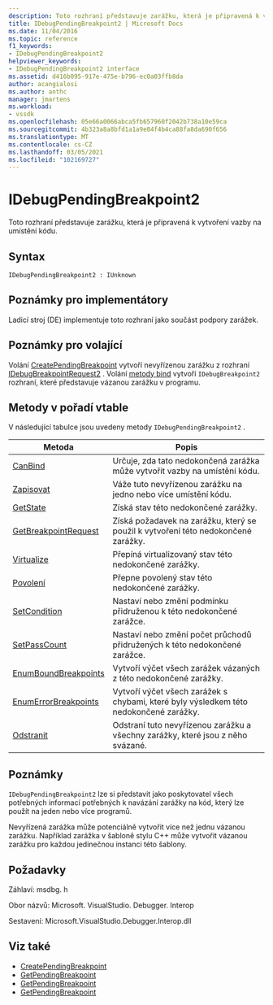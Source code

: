 ```yaml
---
description: Toto rozhraní představuje zarážku, která je připravená k vytvoření vazby na umístění kódu.
title: IDebugPendingBreakpoint2 | Microsoft Docs
ms.date: 11/04/2016
ms.topic: reference
f1_keywords:
- IDebugPendingBreakpoint2
helpviewer_keywords:
- IDebugPendingBreakpoint2 interface
ms.assetid: d416b095-917e-475e-b796-ec0a03ffb8da
author: acangialosi
ms.author: anthc
manager: jmartens
ms.workload:
- vssdk
ms.openlocfilehash: 05e66a0066abca5fb657960f2042b738a10e59ca
ms.sourcegitcommit: 4b323a8a8bfd1a1a9e84f4b4ca88fa8da690f656
ms.translationtype: MT
ms.contentlocale: cs-CZ
ms.lasthandoff: 03/05/2021
ms.locfileid: "102169727"
---
```

# <a name="idebugpendingbreakpoint2"></a>IDebugPendingBreakpoint2
Toto rozhraní představuje zarážku, která je připravená k vytvoření vazby na umístění kódu.

## <a name="syntax"></a>Syntax

```
IDebugPendingBreakpoint2 : IUnknown
```

## <a name="notes-for-implementers"></a>Poznámky pro implementátory
 Ladicí stroj (DE) implementuje toto rozhraní jako součást podpory zarážek.

## <a name="notes-for-callers"></a>Poznámky pro volající
 Volání [CreatePendingBreakpoint](../../../extensibility/debugger/reference/idebugengine2-creatependingbreakpoint.md) vytvoří nevyřízenou zarážku z rozhraní [IDebugBreakpointRequest2](../../../extensibility/debugger/reference/idebugbreakpointrequest2.md) . Volání [metody bind](../../../extensibility/debugger/reference/idebugpendingbreakpoint2-bind.md) vytvoří `IDebugBreakpoint2` rozhraní, které představuje vázanou zarážku v programu.

## <a name="methods-in-vtable-order"></a>Metody v pořadí vtable
 V následující tabulce jsou uvedeny metody `IDebugPendingBreakpoint2` .

|Metoda|Popis|
|------------|-----------------|
|[CanBind](../../../extensibility/debugger/reference/idebugpendingbreakpoint2-canbind.md)|Určuje, zda tato nedokončená zarážka může vytvořit vazby na umístění kódu.|
|[Zapisovat](../../../extensibility/debugger/reference/idebugpendingbreakpoint2-bind.md)|Váže tuto nevyřízenou zarážku na jedno nebo více umístění kódu.|
|[GetState](../../../extensibility/debugger/reference/idebugpendingbreakpoint2-getstate.md)|Získá stav této nedokončené zarážky.|
|[GetBreakpointRequest](../../../extensibility/debugger/reference/idebugpendingbreakpoint2-getbreakpointrequest.md)|Získá požadavek na zarážku, který se použil k vytvoření této nedokončené zarážky.|
|[Virtualize](../../../extensibility/debugger/reference/idebugpendingbreakpoint2-virtualize.md)|Přepíná virtualizovaný stav této nedokončené zarážky.|
|[Povolení](../../../extensibility/debugger/reference/idebugpendingbreakpoint2-enable.md)|Přepne povolený stav této nedokončené zarážky.|
|[SetCondition](../../../extensibility/debugger/reference/idebugpendingbreakpoint2-setcondition.md)|Nastaví nebo změní podmínku přidruženou k této nedokončené zarážce.|
|[SetPassCount](../../../extensibility/debugger/reference/idebugpendingbreakpoint2-setpasscount.md)|Nastaví nebo změní počet průchodů přidružených k této nedokončené zarážce.|
|[EnumBoundBreakpoints](../../../extensibility/debugger/reference/idebugpendingbreakpoint2-enumboundbreakpoints.md)|Vytvoří výčet všech zarážek vázaných z této nedokončené zarážky.|
|[EnumErrorBreakpoints](../../../extensibility/debugger/reference/idebugpendingbreakpoint2-enumerrorbreakpoints.md)|Vytvoří výčet všech zarážek s chybami, které byly výsledkem této nedokončené zarážky.|
|[Odstranit](../../../extensibility/debugger/reference/idebugpendingbreakpoint2-delete.md)|Odstraní tuto nevyřízenou zarážku a všechny zarážky, které jsou z něho svázané.|

## <a name="remarks"></a>Poznámky
 `IDebugPendingBreakpoint2` lze si představit jako poskytovatel všech potřebných informací potřebných k navázání zarážky na kód, který lze použít na jeden nebo více programů.

 Nevyřízená zarážka může potenciálně vytvořit více než jednu vázanou zarážku. Například zarážka v šabloně stylu C++ může vytvořit vázanou zarážku pro každou jedinečnou instanci této šablony.

## <a name="requirements"></a>Požadavky
 Záhlaví: msdbg. h

 Obor názvů: Microsoft. VisualStudio. Debugger. Interop

 Sestavení: Microsoft.VisualStudio.Debugger.Interop.dll

## <a name="see-also"></a>Viz také
- [CreatePendingBreakpoint](../../../extensibility/debugger/reference/idebugengine2-creatependingbreakpoint.md)
- [GetPendingBreakpoint](../../../extensibility/debugger/reference/idebugbreakpointboundevent2-getpendingbreakpoint.md)
- [GetPendingBreakpoint](../../../extensibility/debugger/reference/idebugboundbreakpoint2-getpendingbreakpoint.md)
- [GetPendingBreakpoint](../../../extensibility/debugger/reference/idebugerrorbreakpoint2-getpendingbreakpoint.md)
